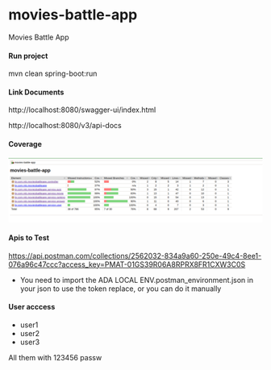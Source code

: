 # movies-battle-app
Movies Battle App

#### Run project
mvn clean spring-boot:run

#### Link Documents
http://localhost:8080/swagger-ui/index.html 

http://localhost:8080/v3/api-docs

#### Coverage
![img_1.png](img_1.png)

#### Apis to Test
https://api.postman.com/collections/2562032-834a9a60-250e-49c4-8ee1-076a96c47ccc?access_key=PMAT-01GS39R06A8RPRX8FR1CXW3C0S
* You need to import the ADA LOCAL ENV.postman_environment.json in your json to use the token replace, or you can do it manually


#### User acccess
* user1
* user2
* user3

All them with 123456 passw
